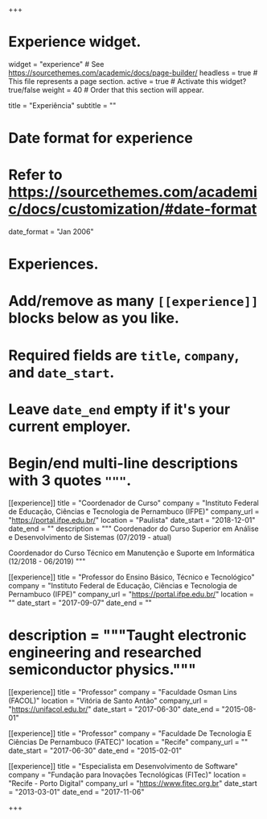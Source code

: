 +++
# Experience widget.
widget = "experience"  # See https://sourcethemes.com/academic/docs/page-builder/
headless = true  # This file represents a page section.
active = true  # Activate this widget? true/false
weight = 40  # Order that this section will appear.

title = "Experiência"
subtitle = ""

# Date format for experience
#   Refer to https://sourcethemes.com/academic/docs/customization/#date-format
date_format = "Jan 2006"

# Experiences.
#   Add/remove as many `[[experience]]` blocks below as you like.
#   Required fields are `title`, `company`, and `date_start`.
#   Leave `date_end` empty if it's your current employer.
#   Begin/end multi-line descriptions with 3 quotes `"""`.

[[experience]]
  title = "Coordenador de Curso"
  company = "Instituto Federal de Educação, Ciências e Tecnologia de Pernambuco (IFPE)"
  company_url = "https://portal.ifpe.edu.br/"
  location = "Paulista"
  date_start = "2018-12-01"
  date_end = ""
  description = """
  Coordenador do Curso Superior em Análise e Desenvolvimento de Sistemas (07/2019 - atual)
  
  Coordenador do Curso Técnico em Manutenção e Suporte em Informática (12/2018 - 06/2019)
  """

[[experience]]
  title = "Professor do Ensino Básico, Técnico e Tecnológico"
  company = "Instituto Federal de Educação, Ciências e Tecnologia de Pernambuco (IFPE)"
  company_url = "https://portal.ifpe.edu.br/"
  location = ""
  date_start = "2017-09-07"
  date_end = ""
#  description = """Taught electronic engineering and researched semiconductor physics."""

[[experience]]
 title = "Professor"
 company = "Faculdade Osman Lins (FACOL)"
 location = "Vitória de Santo Antão"
 company_url = "https://unifacol.edu.br/"
 date_start = "2017-06-30"
 date_end = "2015-08-01"

[[experience]]
 title = "Professor"
 company = "Faculdade De Tecnologia E Ciências De Pernambuco (FATEC)"
 location = "Recife"
 company_url = ""
 date_start = "2017-06-30"
 date_end = "2015-02-01"

[[experience]]
 title = "Especialista em Desenvolvimento de Software"
 company = "Fundação para Inovações Tecnológicas (FITec)"
 location = "Recife - Porto Digital"
 company_url = "https://www.fitec.org.br"
 date_start = "2013-03-01"
 date_end = "2017-11-06"

+++
